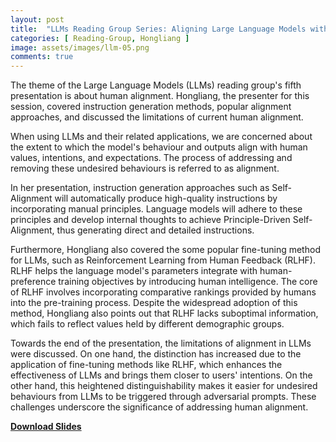 ```yaml
---
layout: post
title:  "LLMs Reading Group Series: Aligning Large Language Models with Human"
categories: [ Reading-Group, Hongliang ]
image: assets/images/llm-05.png
comments: true
---
```


The theme of the Large Language Models (LLMs) reading group's fifth presentation is about human alignment. Hongliang, the presenter for this session, covered instruction generation methods, popular alignment approaches, and discussed the limitations of current human alignment.

When using LLMs and their related applications, we are concerned about the extent to which the model's behaviour and outputs align with human values, intentions, and expectations. The process of addressing and removing these undesired behaviours is referred to as alignment.

In her presentation, instruction generation approaches such as Self-Alignment will automatically produce high-quality instructions by incorporating manual principles. Language models will adhere to these principles and develop internal thoughts to achieve Principle-Driven Self-Alignment, thus generating direct and detailed instructions.

Furthermore, Hongliang also covered the some popular fine-tuning method for LLMs, such as Reinforcement Learning from Human Feedback (RLHF). RLHF helps the language model's parameters integrate with human-preference training objectives by introducing human intelligence. The core of RLHF involves incorporating comparative rankings provided by humans into the pre-training process. Despite the widespread adoption of this method, Hongliang also points out that RLHF lacks suboptimal information, which fails to reflect values held by different demographic groups.

Towards the end of the presentation, the limitations of alignment in LLMs were discussed. On one hand, the distinction has increased due to the application of fine-tuning methods like RLHF, which enhances the effectiveness of LLMs and brings them closer to users' intentions. On the other hand, this heightened distinguishability makes it easier for undesired behaviours from LLMs to be triggered through adversarial prompts. These challenges underscore the significance of addressing human alignment.

[**Download Slides**](https://CIRES-Archive.github.io/assets/alignment.pdf)

